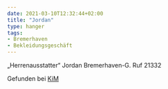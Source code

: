 ```yaml
---
date: 2021-03-10T12:32:44+02:00
title: "Jordan"
type: hanger
tags:
- Bremerhaven
- Bekleidungsgeschäft
---
```

„Herrenausstatter“ Jordan  Bremerhaven-G. Ruf 21332

<div class="source">Gefunden bei <a href="https://www.neue-arbeit-brockensammlung.de/geschaefte/zweigstelle-kim/">KiM</a></div>
